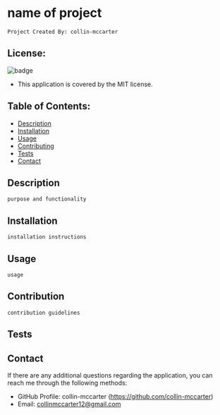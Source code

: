 
# name of project
    Project Created By: collin-mccarter

## License:
![badge](https://img.shields.io/badge/license-MIT-green)
* This application is covered by the MIT license.   

## Table of Contents:
- [Description](#description)
- [Installation](#installation)
- [Usage](#usage)
- [Contributing](#contribution)
- [Tests](#tests)
- [Contact](#contact)
    
## Description
    purpose and functionality

## Installation
    installation instructions

## Usage
    usage

## Contribution
    contribution guidelines

## Tests
    

## Contact
If there are any additional questions regarding the application, you can reach me through the following methods:
- GitHub Profile: collin-mccarter (https://github.com/collin-mccarter)
- Email: collinmccarter12@gmail.com
    